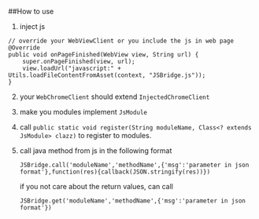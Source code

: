 ##How to use

1. inject js

```
// override your WebViewClient or you include the js in web page
@Override
public void onPageFinished(WebView view, String url) {
    super.onPageFinished(view, url);
    view.loadUrl("javascript:" + Utils.loadFileContentFromAsset(context, "JSBridge.js"));
}
```

2. your ```WebChromeClient``` should extend ```InjectedChromeClient```

3. make you modules implement ```JsModule```

4. call ``` public static void register(String moduleName, Class<? extends JsModule> clazz) ``` to
register to modules.

5. call java method from js in the following format
    ```
    JSBridge.call('moduleName','methodName',{'msg':'parameter in json format'},function(res){callback(JSON.stringify(res))})
    ```
    if you not care about the return values, can call
    ```
    JSBridge.get('moduleName','methodName',{'msg':'parameter in json format'})
    ```
